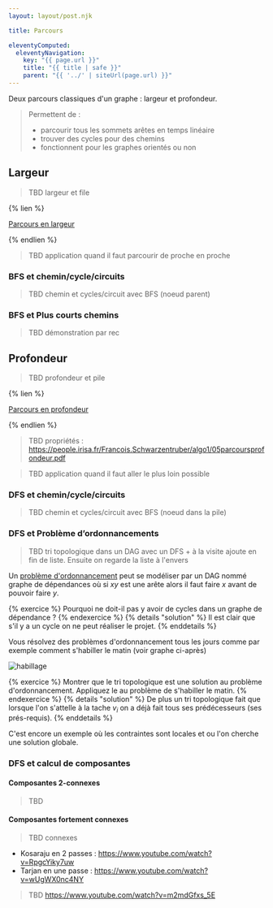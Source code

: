 ```yaml
---
layout: layout/post.njk

title: Parcours

eleventyComputed:
  eleventyNavigation:
    key: "{{ page.url }}"
    title: "{{ title | safe }}"
    parent: "{{ '../' | siteUrl(page.url) }}"
---
```


Deux parcours classiques d'un graphe : largeur et profondeur.

> Permettent de :
>
> - parcourir tous les sommets arêtes en temps linéaire
> - trouver des cycles pour des chemins
> - fonctionnent pour les graphes orientés ou non

## Largeur

> TBD largeur et file

{% lien %}

[Parcours en largeur](https://fr.wikipedia.org/wiki/Algorithme_de_parcours_en_largeur)

{% endlien %}

> TBD application quand il faut parcourir de proche en proche

### BFS et chemin/cycle/circuits

> TBD chemin et cycles/circuit avec BFS (noeud parent)

### BFS et Plus courts chemins

> TBD démonstration par rec

## Profondeur

> TBD profondeur et pile

{% lien %}

[Parcours en profondeur](https://fr.wikipedia.org/wiki/Algorithme_de_parcours_en_profondeur)

{% endlien %}

> TBD propriétés : <https://people.irisa.fr/Francois.Schwarzentruber/algo1/05parcoursprofondeur.pdf>

> TBD application quand il faut aller le plus loin possible

### DFS et chemin/cycle/circuits

> TBD chemin et cycles/circuit avec BFS (noeud dans la pile)

### DFS et Problème d’ordonnancements

> TBD tri topologique dans un DAG avec un DFS + à la visite ajoute en fin de liste. Ensuite on regarde la liste à l'envers

Un [problème d'ordonnancement](https://fr.wikipedia.org/wiki/Th%C3%A9orie_de_l%27ordonnancement) peut se modéliser par un DAG nommé graphe de dépendances où si $xy$ est une arête alors il faut faire $x$ avant de pouvoir faire $y$.

{% exercice %}
Pourquoi ne doit-il pas y avoir de cycles dans un graphe de dépendance ?
{% endexercice %}
{% details "solution" %}
Il est clair que s'il y a un cycle on ne peut réaliser le projet.
{% enddetails %}

Vous résolvez des problèmes d'ordonnancement tous les jours comme par exemple comment s'habiller le matin (voir graphe ci-après)

![habillage](chemin_habillage.png)

{% exercice %}
Montrer que le tri topologique est une solution au problème d'ordonnancement. Appliquez le au problème de s'habiller le matin.
{% endexercice %}
{% details "solution" %}
De plus un tri topologique fait que lorsque l'on s'attelle à la tache $v_i$ on a déjà fait tous ses prédécesseurs (ses prés-requis).
{% enddetails %}

C'est encore un exemple où les contraintes sont locales et ou l'on cherche une solution globale.

### DFS et calcul de composantes

#### Composantes 2-connexes

> TBD

#### Composantes fortement connexes

> TBD  connexes

- Kosaraju en 2 passes : <https://www.youtube.com/watch?v=RpgcYiky7uw>
- Tarjan en une passe : <https://www.youtube.com/watch?v=wUgWX0nc4NY>

> TBD <https://www.youtube.com/watch?v=m2mdGfxs_5E>
